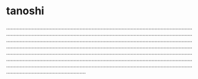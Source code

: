 # tanoshi

.........................................................................................................................................................................................................................................................................................................................................................................................................................................................................................................................................................................................................................................................................................................................................................................................................................................................................................................................................................
